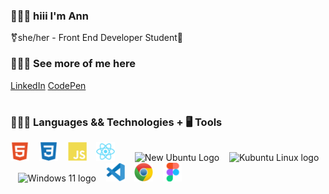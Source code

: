 <h3>👩🏼‍💻 hiii I'm Ann </h3>
⚧️she/her - Front End Developer Student🦋

<h3 align="left">👩🏼‍🎨 See more of me here</h3>

<p align="left">
  
  <a href="https://www.linkedin.com/in/uriuriuri/" >LinkedIn</a>
  <a href="https://codepen.io/uributterfly">CodePen</a>
  
</p>

#

<h3 align="left">👩🏼‍🏫 Languages && Technologies + 🖥️ Tools</h3>

<p align="left">
  <img src="https://raw.githubusercontent.com/devicons/devicon/1119b9f84c0290e0f0b38982099a2bd027a48bf1/icons/html5/html5-plain.svg" width=30 title="HTML5" alt="HTML five Logo orange" />
  &nbsp;&nbsp;
  <img src="https://raw.githubusercontent.com/devicons/devicon/1119b9f84c0290e0f0b38982099a2bd027a48bf1/icons/css3/css3-plain.svg" width=30 title="CSS3" alt="CSS three logo blue" />
  &nbsp;&nbsp;
  <img src="https://raw.githubusercontent.com/devicons/devicon/1119b9f84c0290e0f0b38982099a2bd027a48bf1/icons/javascript/javascript-plain.svg" width=30 title="JavaScript" alt="JavaScript logo yellow JS" />
  &nbsp;&nbsp;
  <img src="https://raw.githubusercontent.com/devicons/devicon/1119b9f84c0290e0f0b38982099a2bd027a48bf1/icons/react/react-original.svg" width=30 title="JavaScript: React.js" alt="React blue logo" />
&nbsp;&nbsp;&nbsp;&nbsp;&nbsp;&nbsp;
  <img src="https://assets.ubuntu.com/v1/ce518a18-CoF-2022_solid+O.svg" width=30 title="Ubuntu Linux, main Laptop" alt="New Ubuntu Logo" />
  &nbsp;&nbsp;
  <img src="https://upload.wikimedia.org/wikipedia/commons/thumb/1/1f/Kubuntu_logo.svg/1200px-Kubuntu_logo.svg.png" width=30 title="Kubuntu Linux, second laptop" alt="Kubuntu Linux logo" />
  &nbsp;&nbsp;
  <img src="https://www.blogdainformatica.com.br/wp-content/uploads/2021/09/windows-11-logo.png" width=30 title="Microsoft Windows 11" alt="Windows 11 logo" />
  &nbsp;&nbsp;
  <img src="https://raw.githubusercontent.com/devicons/devicon/1119b9f84c0290e0f0b38982099a2bd027a48bf1/icons/vscode/vscode-original.svg" width=30 title="Visual Studio Code" alt="new visual studio code logo" />
  &nbsp;&nbsp;
  <img src="https://raw.githubusercontent.com/devicons/devicon/1119b9f84c0290e0f0b38982099a2bd027a48bf1/icons/chrome/chrome-original.svg" width=30 title="Google Chrome Browser" />
  &nbsp;&nbsp;
  <img src="https://raw.githubusercontent.com/devicons/devicon/1119b9f84c0290e0f0b38982099a2bd027a48bf1/icons/figma/figma-original.svg" width=30 title="Figma" alt="Figma logo" />
</p>
